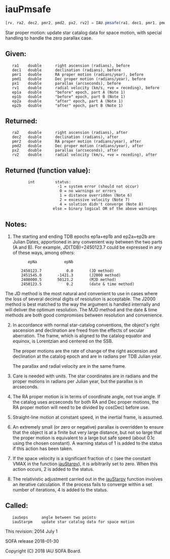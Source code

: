 # iauPmsafe

```js
[rv, ra2, dec2, pmr2, pmd2, px2, rv2] = IAU.pmsafe(ra1, dec1, pmr1, pmd1, px1, rv1, ep1a, ep1b, ep2a, ep2b)
```

Star proper motion:  update star catalog data for space motion, with
special handling to handle the zero parallax case.

## Given:
```
   ra1    double      right ascension (radians), before
   dec1   double      declination (radians), before
   pmr1   double      RA proper motion (radians/year), before
   pmd1   double      Dec proper motion (radians/year), before
   px1    double      parallax (arcseconds), before
   rv1    double      radial velocity (km/s, +ve = receding), before
   ep1a   double      "before" epoch, part A (Note 1)
   ep1b   double      "before" epoch, part B (Note 1)
   ep2a   double      "after" epoch, part A (Note 1)
   ep2b   double      "after" epoch, part B (Note 1)
```

## Returned:
```
   ra2    double      right ascension (radians), after
   dec2   double      declination (radians), after
   pmr2   double      RA proper motion (radians/year), after
   pmd2   double      Dec proper motion (radians/year), after
   px2    double      parallax (arcseconds), after
   rv2    double      radial velocity (km/s, +ve = receding), after
```

## Returned (function value):
```
          int         status:
                       -1 = system error (should not occur)
                        0 = no warnings or errors
                        1 = distance overridden (Note 6)
                        2 = excessive velocity (Note 7)
                        4 = solution didn't converge (Note 8)
                     else = binary logical OR of the above warnings
```

## Notes:

1) The starting and ending TDB epochs ep1a+ep1b and ep2a+ep2b are
   Julian Dates, apportioned in any convenient way between the two
   parts (A and B).  For example, JD(TDB)=2450123.7 could be
   expressed in any of these ways, among others:

```
          epNa            epNb

       2450123.7           0.0       (JD method)
       2451545.0       -1421.3       (J2000 method)
       2400000.5       50123.2       (MJD method)
       2450123.5           0.2       (date & time method)
```

   The JD method is the most natural and convenient to use in cases
   where the loss of several decimal digits of resolution is
   acceptable.  The J2000 method is best matched to the way the
   argument is handled internally and will deliver the optimum
   resolution.  The MJD method and the date & time methods are both
   good compromises between resolution and convenience.

2) In accordance with normal star-catalog conventions, the object's
   right ascension and declination are freed from the effects of
   secular aberration.  The frame, which is aligned to the catalog
   equator and equinox, is Lorentzian and centered on the SSB.

   The proper motions are the rate of change of the right ascension
   and declination at the catalog epoch and are in radians per TDB
   Julian year.

   The parallax and radial velocity are in the same frame.

3) Care is needed with units.  The star coordinates are in radians
   and the proper motions in radians per Julian year, but the
   parallax is in arcseconds.

4) The RA proper motion is in terms of coordinate angle, not true
   angle.  If the catalog uses arcseconds for both RA and Dec proper
   motions, the RA proper motion will need to be divided by cos(Dec)
   before use.

5) Straight-line motion at constant speed, in the inertial frame, is
   assumed.

6) An extremely small (or zero or negative) parallax is overridden
   to ensure that the object is at a finite but very large distance,
   but not so large that the proper motion is equivalent to a large
   but safe speed (about 0.1c using the chosen constant).  A warning
   status of 1 is added to the status if this action has been taken.

7) If the space velocity is a significant fraction of c (see the
   constant VMAX in the function [iauStarpv][1]), it is arbitrarily set
   to zero.  When this action occurs, 2 is added to the status.

8) The relativistic adjustment carried out in the [iauStarpv][1] function
   involves an iterative calculation.  If the process fails to
   converge within a set number of iterations, 4 is added to the
   status.

## Called:
```
   iauSeps      angle between two points
   iauStarpm    update star catalog data for space motion
```

This revision:   2014 July 1

SOFA release 2018-01-30

Copyright (C) 2018 IAU SOFA Board.

[1]: iau.starpv.md
